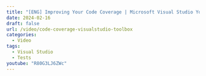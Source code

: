 ```yaml
---
title: "[ENG] Improving Your Code Coverage | Microsoft Visual Studio YouTube channel"
date: 2024-02-16
draft: false
url: /video/code-coverage-visualstudio-toolbox
categories:
  - Video
tags:
  - Visual Studio
  - Tests
youtube: "R80G3LJ6ZWc"
---
```

